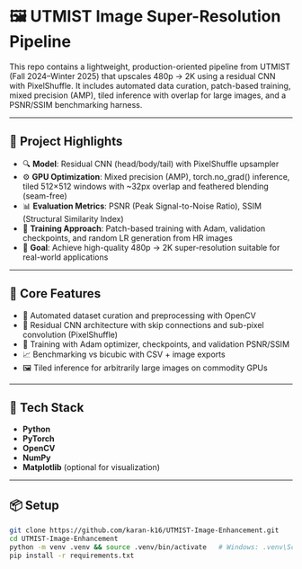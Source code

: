 # 🖼️ UTMIST Image Super-Resolution Pipeline

This repo contains a lightweight, production-oriented pipeline from UTMIST (Fall 2024–Winter 2025) that upscales 480p → 2K using a residual CNN with PixelShuffle. It includes automated data curation, patch-based training, mixed precision (AMP), tiled inference with overlap for large images, and a PSNR/SSIM benchmarking harness.

---

## 📌 Project Highlights

- 🔍 **Model**: Residual CNN (head/body/tail) with PixelShuffle upsampler  
- ⚙️ **GPU Optimization**: Mixed precision (AMP), torch.no_grad() inference, tiled 512×512 windows with ~32px overlap and feathered blending (seam-free)  
- 📊 **Evaluation Metrics**: PSNR (Peak Signal-to-Noise Ratio), SSIM (Structural Similarity Index)  
- 🧪 **Training Approach**: Patch-based training with Adam, validation checkpoints, and random LR generation from HR images  
- 🎯 **Goal**: Achieve high-quality 480p → 2K super-resolution suitable for real-world applications

---

## 🧠 Core Features

- 📁 Automated dataset curation and preprocessing with OpenCV  
- 🧱 Residual CNN architecture with skip connections and sub-pixel convolution (PixelShuffle)  
- 🚀 Training with Adam optimizer, checkpoints, and validation PSNR/SSIM  
- 📈 Benchmarking vs bicubic with CSV + image exports  
- 🖼️ Tiled inference for arbitrarily large images on commodity GPUs

---

## 🧰 Tech Stack

- **Python**  
- **PyTorch**  
- **OpenCV**  
- **NumPy**  
- **Matplotlib** (optional for visualization)

---

## 📦 Setup

```bash
git clone https://github.com/karan-k16/UTMIST-Image-Enhancement.git
cd UTMIST-Image-Enhancement
python -m venv .venv && source .venv/bin/activate   # Windows: .venv\Scripts\activate
pip install -r requirements.txt
